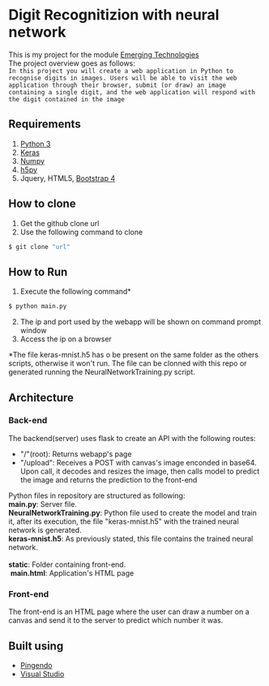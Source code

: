 # Digit Recognitizion with neural network
This is my project for the module [Emerging Technologies](https://emerging-technologies.github.io/problems/project.html)
<br />
The project overview goes as follows:
<br />
```In this project you will create a web application in Python to recognise digits in images. Users will be able to visit the web application through their browser, submit (or draw) an image containing a single digit, and the web application will respond with the digit contained in the image```

## Requirements
1. [Python 3](https://docs.scipy.org/doc/numpy-1.13.0/user/install.html)
2. [Keras](https://www.pyimagesearch.com/2016/11/14/installing-keras-with-tensorflow-backend/)
3. [Numpy](https://docs.scipy.org/doc/numpy-1.13.0/user/install.html)
4. [h5py](http://docs.h5py.org/en/latest/build.html) 
5. Jquery, HTML5, [Bootstrap 4](https://getbootstrap.com/)
## How to clone
1. Get the github clone url
2. Use the following command to clone
```bash
$ git clone "url"
```

## How to Run
1. Execute the following command*
```bash
$ python main.py 
```
2. The ip and port used by the webapp will be shown on command prompt window
3. Access the ip on a browser

*The file keras-mnist.h5 has o be present on the same folder as the others scripts, otherwise  it won't run. The file can be clonned with this repo or generated running the NeuralNetworkTraining.py script.

## Architecture

### Back-end

The backend(server) uses flask to create an API with the following routes:
* "/"(root): Returns webapp's page
* "/upload": Receives a POST with canvas's image enconded in base64. Upon call, it decodes and resizes the image, then calls model to predict the image and returns the prediction to the front-end  


Python files in repository are structured as following:
<br />
**main.py**: Server file.
<br />
**NeuralNetworkTraining.py**: Python file used to create the model and train it, after its execution, the file "keras-mnist.h5" with the trained neural network is generated. 
<br />
**keras-mnist.h5**: As previously stated, this file contains the trained neural network.
<br />
<br />
**static**: Folder containing front-end.
<br />
    &nbsp;**main.html**: Application's HTML page


### Front-end

The front-end is an HTML page where the user can draw a number on a canvas and send it to the server to predict which number it was.


## Built using
* [Pingendo](https://pingendo.com/)
* [Visual Studio](https://www.visualstudio.com/)
